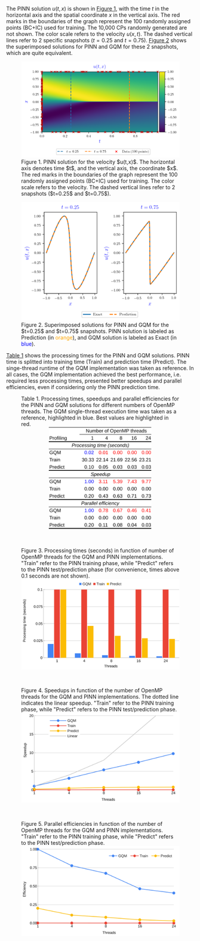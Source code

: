 The PINN solution $u(t,x)$ is shown in [Figure&nbsp;1](#fig:bur1), with the time $t$ in the horizontal axis  and the spatial coordinate $x$ in the vertical axis. The red marks in the boundaries of the graph represent the 100 randomly assigned points (BC+IC) used for training. The 10,000 CPs randomly generated are not shown. The color scale refers to the velocity $u(x,t)$. The dashed vertical lines refer to 2 specific snapshots ($t=0.25$ and $t=0.75$). [Figure&nbsp;2](#fig:bur2) shows the superimposed solutions for PINN and GQM for these 2 snapshots, which are quite equivalent.

<figure id="fig:bur1">
<img src="img/burgers01.png">
<figcaption>
Figure 1. PINN solution for the velocity $u(t,x)$. The horizontal axis denotes time $t$, and the vertical axis, the coordinate $x$. The red marks in the boundaries of the graph represent the 100 randomly assigned points (BC+IC) used for training. The color scale refers to the velocity. The dashed vertical lines refer to 2 snapshots ($t=0.25$ and $t=0.75$).
</figcaption>
</figure>

<figure id="fig:bur2">
<img src="img/burgers02.png">
<figcaption>
Figure 2. Superimposed solutions for PINN and GQM for the $t=0.25$ and $t=0.75$ snapshots. PINN solution is labeled as Prediction (in <span style="color:orange">orange</span>), and GQM solution is labeled as Exact (in <span style="color:blue">blue</span>).
</figcaption>
</figure>

[Table&nbsp;1](#tab:resu) shows the processing times for the PINN and GQM solutions. PINN time is splitted into training time (Train) and prediction time (Predict). The singe-thread runtime of the GQM implementation was taken as reference. In all cases, the GQM implementation achieved the best performance, i.e. required less processing times, presented better speedups and parallel efficiencies, even if considering only the PINN prediction time.

<figure id="tab:resu">
<figcaption>
Table 1. Processing times, speedups and parallel efficiencies for the PINN and GQM solutions for different numbers of OpenMP threads. The GQM single-thread execution time was taken as a reference, highlighted in blue. Best values are highlighted in red.
</figcaption>
<center>
<img src="img/tab_resu.svg" width="65%">
</center>
</figure>

<br>
<figure id="fig:time">
<figcaption>
Figure 3. Processing times (seconds) in function of number of OpenMP threads for the GQM and PINN implementations. "Train" refer to the PINN training phase, while "Predict" refers to the PINN test/prediction phase (for convenience, times above 0.1 seconds are not shown).
</figcaption>
<center>
<img src="img/time.svg">
</center>
</figure>

<br>
<figure id="fig:spee">
<figcaption>
Figure 4. Speedups in function of the number of OpenMP threads for the GQM and PINN implementations. The dotted line indicates the linear speedup. "Train" refer to the PINN training phase, while "Predict" refers to the PINN test/prediction phase.
</figcaption>
<center>
<img src="img/speedup.svg">
</center>
</figure>

<br>
<figure id="fig:effi">
<figcaption>
Figure 5. Parallel efficiencies in function of the number of OpenMP threads for the GQM and PINN implementations. "Train" refer to the PINN training phase, while "Predict" refers to the PINN test/prediction phase.
</figcaption>
<center>
<img src="img/efficience.svg">
</center>
</figure>

